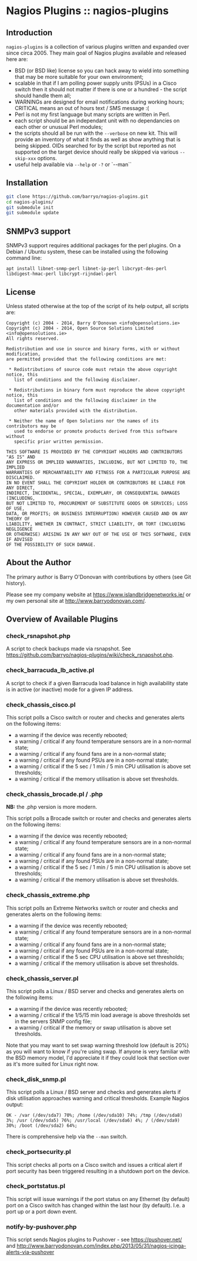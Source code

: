 Nagios Plugins :: nagios-plugins
================================

Introduction
------------

`nagios-plugins` is a collection of various plugins written and expanded
over since circa 2005. They main goal of Nagios plugins available and released
here are:

* BSD (or BSD like) license so you can hack away to wield into something that
  may be more suitable for your own environment;
* scalable in that if I am polling power supply units (PSUs) in a Cisco switch
  then it should not matter if there is one or a hundred - the script should
  handle them all;
* WARNINGs are designed for email notifications during working hours; CRITICAL
  means an out of hours text / SMS message :(
* Perl is not my first language but many scripts are written in Perl.
* each script should be an independant unit with no dependancies on each
  other or unusual Perl modules;
* the scripts should all be run with the `--verbose` on new kit. This will
  provide an inventory of what it finds as well as show anything that is being
  skipped. OIDs searched for by the script but reported as not supported on
  the target device should really be skipped via various `--skip-xxx` options.
* useful help available via `--help` or `-?` or `--man``

Installation
------------

```sh
git clone https://github.com/barryo/nagios-plugins.git
cd nagios-plugins/
git submodule init
git submodule update
```

SNMPv3 support
--------------

SNMPv3 support requires additional packages for the perl plugins.  On a
Debian / Ubuntu system, these can be installed using the following command
line:

```
apt install libnet-snmp-perl libnet-ip-perl libcrypt-des-perl libdigest-hmac-perl libcrypt-rijndael-perl
```

License
-------

Unless stated otherwise at the top of the script of its help output, all scripts
are:

    Copyright (c) 2004 - 2014, Barry O'Donovan <info@opensolutions.ie>
    Copyright (c) 2004 - 2014, Open Source Solutions Limited <info@opensolutions.ie>
    All rights reserved.

    Redistribution and use in source and binary forms, with or without modification,
    are permitted provided that the following conditions are met:

     * Redistributions of source code must retain the above copyright notice, this
       list of conditions and the following disclaimer.

     * Redistributions in binary form must reproduce the above copyright notice, this
       list of conditions and the following disclaimer in the documentation and/or
       other materials provided with the distribution.

     * Neither the name of Open Solutions nor the names of its contributors may be
       used to endorse or promote products derived from this software without
       specific prior written permission.

    THIS SOFTWARE IS PROVIDED BY THE COPYRIGHT HOLDERS AND CONTRIBUTORS "AS IS" AND
    ANY EXPRESS OR IMPLIED WARRANTIES, INCLUDING, BUT NOT LIMITED TO, THE IMPLIED
    WARRANTIES OF MERCHANTABILITY AND FITNESS FOR A PARTICULAR PURPOSE ARE DISCLAIMED.
    IN NO EVENT SHALL THE COPYRIGHT HOLDER OR CONTRIBUTORS BE LIABLE FOR ANY DIRECT,
    INDIRECT, INCIDENTAL, SPECIAL, EXEMPLARY, OR CONSEQUENTIAL DAMAGES (INCLUDING,
    BUT NOT LIMITED TO, PROCUREMENT OF SUBSTITUTE GOODS OR SERVICES; LOSS OF USE,
    DATA, OR PROFITS; OR BUSINESS INTERRUPTION) HOWEVER CAUSED AND ON ANY THEORY OF
    LIABILITY, WHETHER IN CONTRACT, STRICT LIABILITY, OR TORT (INCLUDING NEGLIGENCE
    OR OTHERWISE) ARISING IN ANY WAY OUT OF THE USE OF THIS SOFTWARE, EVEN IF ADVISED
    OF THE POSSIBILITY OF SUCH DAMAGE.

About the Author
----------------

The primary author is Barry O'Donovan with contributions by others (see Git history).

Please see my company website at https://www.islandbridgenetworks.ie/ or my own personal
site at http://www.barryodonovan.com/.



Overview of Available Plugins
-----------------------------

### check_rsnapshot.php

A script to check backups made via rsnapshot. See https://github.com/barryo/nagios-plugins/wiki/check_rsnapshot.php.

### check_barracuda_lb_active.pl

A script to check if a given Barracuda load balance in high availability state
is in active (or inactive) mode for a given IP address.

### check_chassis_cisco.pl

This script polls a Cisco switch or router and checks and generates alerts on the following items:

* a warning if the device was recently rebooted;
* a warning / critical if any found temperature sensors are in a non-normal state;
* a warning / critical if any found fans are in a non-normal state;
* a warning / critical if any found PSUs are in a non-normal state;
* a warning / critical if the 5 sec / 1 min / 5 min CPU utilisation is above set thresholds;
* a warning / critical if the memory utilisation is above set thresholds.

### check_chassis_brocade.pl / .php

**NB:** the .php version is more modern.

This script polls a Brocade switch or router and checks and generates alerts on the following items:

* a warning if the device was recently rebooted;
* a warning / critical if any found temperature sensors are in a non-normal state;
* a warning / critical if any found fans are in a non-normal state;
* a warning / critical if any found PSUs are in a non-normal state;
* a warning / critical if the 5 sec / 1 min / 5 min CPU utilisation is above set thresholds;
* a warning / critical if the memory utilisation is above set thresholds.

### check_chassis_extreme.php

This script polls an Extreme Networks switch or router and checks and generates alerts on the following items:

* a warning if the device was recently rebooted;
* a warning / critical if any found temperature sensors are in a non-normal state;
* a warning / critical if any found fans are in a non-normal state;
* a warning / critical if any found PSUs are in a non-normal state;
* a warning / critical if the 5 sec CPU utilisation is above set thresholds;
* a warning / critical if the memory utilisation is above set thresholds.

### check_chassis_server.pl

This script polls a Linux / BSD server and  checks and generates alerts on the following items:

* a warning if the device was recently rebooted;
* a warning / critical if the 1/5/15 min load average is above thresholds set in the servers SNMP config file;
* a warning / critical if the memory or swap utilisation is above set thresholds.

Note that you may want to set swap warning threshold low (default is 20%) as you will want to know
if you're using swap. If anyone is very familiar with the BSD memory model, I'd appreciate it if they
could look that section over as it's more suited for Linux right now.

### check_disk_snmp.pl

This script polls a Linux / BSD server and checks and generates alerts if disk utilisation
approaches warning and critical thresholds. Example Nagios output:

    OK - /var (/dev/sda7) 70%; /home (/dev/sda10) 74%; /tmp (/dev/sda8) 3%; /usr (/dev/sda5) 76%; /usr/local (/dev/sda6) 4%; / (/dev/sda9) 30%; /boot (/dev/sda2) 64%;

There is comprehensive help via the `--man` switch.


### check_portsecurity.pl

This script checks all ports on a Cisco switch and issues a critical alert if port security has
been triggered resulting in a shutdown port on the device.


### check_portstatus.pl

This script will issue warnings if the port status on any Ethernet (by default) port on a Cisco
switch has changed within the last hour (by default). I.e. a port up or a port down event.


### notify-by-pushover.php

This script sends Nagios plugins to Pushover - see https://pushover.net/ and 
http://www.barryodonovan.com/index.php/2013/05/31/nagios-icinga-alerts-via-pushover


